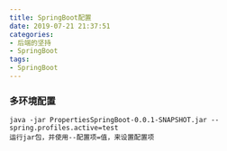 ```yaml
---
title: SpringBoot配置
date: 2019-07-21 21:37:51
categories:
- 后端的坚持
- SpringBoot
tags:
- SpringBoot
---
```

### 多环境配置
```
java -jar PropertiesSpringBoot-0.0.1-SNAPSHOT.jar --spring.profiles.active=test
运行jar包，并使用--配置项=值，来设置配置项
```
<!--more-->
                                                                                                                                                                                                                                                                                                                                                                                                                                                                                                                                                                                                                                                                                                                                                   